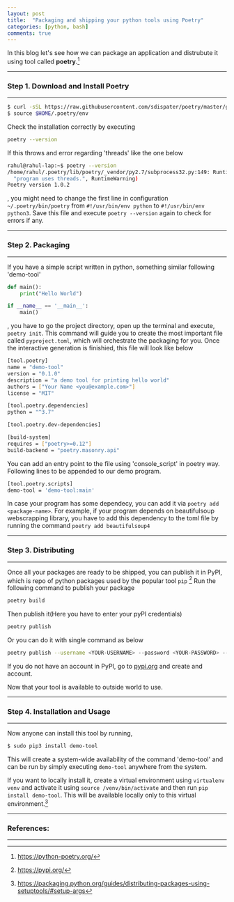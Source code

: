 ```yaml
---
layout: post
title:  "Packaging and shipping your python tools using Poetry"
categories: [python, bash]
comments: true
---
```




In this blog let's see how we can package an application and distrubute it using tool called **poetry**.[^3]

-----------------------
### Step 1. Download and Install Poetry
-----------------------

~~~bash
$ curl -sSL https://raw.githubusercontent.com/sdispater/poetry/master/get-poetry.py | python
$ source $HOME/.poetry/env
~~~
Check the installation correctly by executing
~~~bash
poetry --version
~~~

If this throws and error regarding 'threads' like the one below

~~~bash
rahul@rahul-lap:~$ poetry --version
/home/rahul/.poetry/lib/poetry/_vendor/py2.7/subprocess32.py:149: RuntimeWarning: The _posixsubprocess module is not being used. Child process reliability may suffer if your program uses threads.
  "program uses threads.", RuntimeWarning)
Poetry version 1.0.2
~~~
, you might need to change the first line in configuration `~/.poetry/bin/poetry` from `#!/usr/bin/env python` to `#!/usr/bin/env python3`. Save this file and execute `poetry --version` again to check for errors if any.

-----------------------
### Step 2. Packaging
-----------------------

If you have a simple script written in python, something similar following 'demo-tool'
~~~python
def main():
	print("Hello World")

if __name__ == '__main__':
	main()
~~~
, you have to go the project directory, open up the terminal and execute, `poetry init`. This command will guide you to create the most important file called `pyproject.toml`, which will orchestrate the packaging for you. Once the interactive generation is finishied, this file will look like below

~~~sh
[tool.poetry]
name = "demo-tool"
version = "0.1.0"
description = "a demo tool for printing hello world"
authors = ["Your Name <you@example.com>"]
license = "MIT"

[tool.poetry.dependencies]
python = "^3.7"

[tool.poetry.dev-dependencies]

[build-system]
requires = ["poetry>=0.12"]
build-backend = "poetry.masonry.api"

~~~
You can add an entry point to the file using 'console_script' in poetry way. Following lines to be appended to our demo program.
~~~bash
[tool.poetry.scripts]
demo-tool = 'demo-tool:main'
~~~
In case your program has some dependecy, you can add it via `poetry add <package-name>`. For example, if your program depends on beautifulsoup webscrapping library, you have to add this dependency to the toml file by running the command `poetry add beautifulsoup4`

-----------------------
### Step 3. Distributing 
-----------------------

Once all your packages are ready to be shipped, you can publish it in PyPI, which is repo of python packages used by the popular tool `pip` [^4]
Run the following command to publish your package

~~~bash
poetry build
~~~

Then publish it(Here you have to enter your pyPI credentials)

~~~bash
peotry publish
~~~

Or you can do it with single command as below

~~~bash
poetry publish --username <YOUR-USERNAME> --password <YOUR-PASSWORD> --build
~~~

If you do not have an account in PyPI, go to [pypi.org](https://pypi.org) and create and account.

Now that your tool is available to outside world to use.

-----------------------
### Step 4. Installation and Usage
-----------------------

Now anyone can install this tool by running,
~~~bash
$ sudo pip3 install demo-tool
~~~
This will create a system-wide availability of the command 'demo-tool' and can be run by simply executing `demo-tool` anywhere from the system.

If you want to locally install it, create a virtual environment using `virtualenv venv` and activate it using `source /venv/bin/activate` and then run `pip install demo-tool`. This will be available locally only to this virtual environment.[^1]

-----------------------
### References:
-----------------------
[^1]: https://packaging.python.org/guides/distributing-packages-using-setuptools/#setup-args
[^2]: https://github.com/python-poetry/poetry
[^3]: https://python-poetry.org/
[^4]: https://pypi.org/
